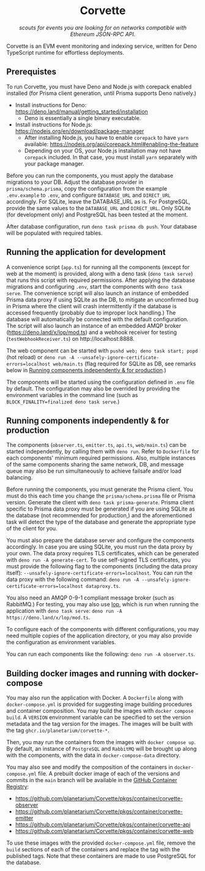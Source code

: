 <div align="center">
  
# Corvette
*scouts for events you are looking for on networks compatible with Ethereum
JSON-RPC API.*
</div>

Corvette is an EVM event monitoring and indexing service, written for Deno
TypeScript runtime for effortless deployments.


## Prerequistes

To run Corvette, you must have Deno and Node.js with corepack enabled installed
(for Prisma client generation, until Prisma supports Deno natively.)

* Install instructions for Deno:
  https://deno.land/manual/getting_started/installation
  * Deno is essentially a single binary executable.
* Install instructions for Node.js:
  https://nodejs.org/en/download/package-manager
  * After installing Node.js, you have to enable `corepack` to have `yarn`
    available: https://nodejs.org/api/corepack.html#enabling-the-feature
  * Depending on your OS, your Node.js installation may not have `corepack`
    included. In that case, you must install `yarn` separately with your
    package manager.

Before you can run the components, you must apply the database migrations to
your DB. Adjust the database provider in `prisma/schema.prisma`, copy the
configuration from the example `.env.example` to `.env`, and configure
`DATABASE_URL` and `DIRECT_URL` accordingly. For SQLite, leave the DATABASE_URL
as is. For PostgreSQL, provide the same values to the `DATABASE_URL` and
`DIRECT_URL`. Only SQLite (for development only) and PostgreSQL has been tested
at the moment.

After database configuration, run `deno task prisma db push`. Your database
will be populated with required tables.


## Running the application for development

A convenience script (`app.ts`) for running all the components (except for web
at the moment) is provided, along with a deno task (`deno task serve`) that
runs this script with required permissions. After applying the database
migrations and configuring `.env`, start the components with `deno task serve`.
The convenience script will also launch an instance of embedded Prisma data
proxy if using SQLite as the DB, to mitigate an unconfirmed bug in Prisma where
the client will crash intermittently if the database is accessed frequently
(probably due to improper lock handling.) The database will automatically be
connected with the default configuration. The script will also launch an
instance of an embedded AMQP broker (https://deno.land/x/lop/mod.ts) and a
webhook receiver for testing (`testWebhookReceiver.ts`) on http://localhost:8888.

The web component can be started with `pushd web; deno task start; popd` (hot
reload) or
`deno run -A --unsafely-ignore-certificate-errors=localhost web/main.ts` (flag
required for SQLite as DB, see remarks below in [Running components independently & for production](#Running-components-independently-&-for-production).)

The components will be started using the configuration defined in `.env` file
by default. The configuration may also be overrided by providing the
environment variables in the command line (such as
`BLOCK_FINALITY=finalized deno task serve`.)


## Running components independently & for production

The components (`observer.ts`, `emitter.ts`, `api.ts`, `web/main.ts`) can be
started independently, by calling them with `deno run`. Refer to `Dockerfile`
for each components' minimum required permissions. Also, multiple instances
of the same components sharing the same network, DB, and message queue may also
be run simultaneously to achieve failsafe and/or load balancing.

Before running the components, you must generate the Prisma client. You must do
this each time you change the `prisma/schema.prisma` file or Prisma version.
Generate the client with `deno task prisma-generate`. Prisma client specific to
Prisma data proxy must be generated if you are using SQLite as the database
(not recommended for production,) and the aforementioned task will detect the
type of the database and generate the appropriate type of the client for you.

You must also prepare the database server and configure the components
accordingly. In case you are using SQLite, you must run the data proxy by your
own. The data proxy requires TLS certificates, which can be generated with
`deno run -A generate-cert`. To use self-signed TLS certificates, you must
provide the following flag to the components (including the data proxy itself):
`--unsafely-ignore-certificate-errors=localhost`. You can run the data proxy
with the following command:
`deno run -A --unsafely-ignore-certificate-errors=localhost dataproxy.ts`.

You also need an AMQP 0-9-1 compliant message broker (such as RabbitMQ.) For
testing, you may also use [lop](https://deno.land/x/lop/mod.ts), which is run
when running the application with `deno task serve`:
`deno run -A https://deno.land/x/lop/mod.ts`.

To configure each of the components with different configurations, you may need
multiple copies of the application directory, or you may also provide the
configuration as environment variables.

You can run each components like the following:
`deno run -A observer.ts`.


## Building docker images and running with docker-compose

You may also run the application with Docker. A `Dockerfile` along with
`docker-compose.yml` is provided for suggesting image building procedures and
container composition. You may build the images with `docker compose build`.
A `VERSION` environment variable can be specified to set the version metadata
and the tag version for the images. The images will be built with the tag
`ghcr.io/planetarium/corvette-*`.

Then, you may run the containers from the images with `docker compose up`. By
default, an instance of `PostgreSQL` and `RabbitMQ` will be brought up along
with the components, with the data in `docker-compose-data` directory.

You may also see and modify the composition of the containers in
`docker-compose.yml` file. A prebuilt docker image of each of the versions and
commits in the `main` branch will be available in the [GitHub Container
Registry](
https://github.com/orgs/planetarium/packages?ecosystem=container):

* https://github.com/planetarium/Corvette/pkgs/container/corvette-observer
* https://github.com/planetarium/Corvette/pkgs/container/corvette-emitter
* https://github.com/planetarium/Corvette/pkgs/container/corvette-api
* https://github.com/planetarium/Corvette/pkgs/container/corvette-web

To use these images with the provided `docker-compose.yml` file, remove the
`build` sections of each of the containers and replace the tag with the
published tags. Note that these containers are made to use PostgreSQL for the
database.
